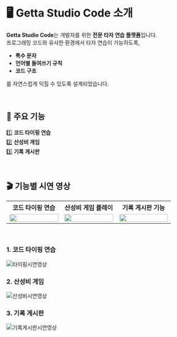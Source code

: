 # 🖥️ Getta Studio Code 소개

**Getta Studio Code**는 개발자를 위한 **전문 타자 연습 플랫폼**입니다.  
프로그래밍 코드와 유사한 환경에서 타자 연습이 가능하도록,
- **특수 문자**
- **언어별 들여쓰기 규칙**
- **코드 구조**

를 자연스럽게 익힐 수 있도록 설계되었습니다.

<br>

## 🚀 주요 기능
1️⃣ **코드 타이핑 연습**  
2️⃣ **산성비 게임**  
3️⃣ **기록 게시판**

<br>

## 🎬 기능별 시연 영상

<table>
  <tr>
    <th width="33%">코드 타이핑 연습</th>
    <th width="33%">산성비 게임 플레이</th>
    <th width="33%">기록 게시판 기능</th>
  </tr>
  <tr>
    <td align="center"><img src="./video/typing.gif" width="100%"></td>
    <td align="center"><img src="./video/acidrain.gif" width="100%"></td>
    <td align="center"><img src="./video/records.gif" width="100%"></td>
  </tr>
</table>


<br>

### 1. 코드 타이핑 연습
![타이핑시연영상](./video/typing.gif)

### 2. 산성비 게임 
![산성비시연영상](./video/acidrain.gif)

### 3. 기록 게시판 
![기록게시판시연영상](./video/records.gif)
